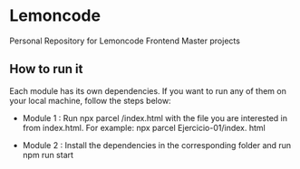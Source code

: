 # Lemoncode
Personal Repository for Lemoncode Frontend Master projects

## How to run it

Each module has its own dependencies. If you want to run any of them on your local machine, follow the steps below:

- Module 1 : Run npx parcel <folder>/index.html with the file you are interested in from index.html. For example: npx parcel Ejercicio-01/index. html

- Module 2 : Install the dependencies in the corresponding folder and run npm run start

